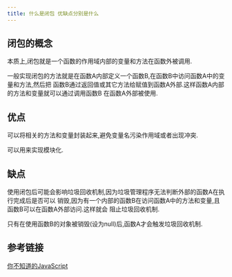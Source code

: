 ```yaml
---
title: 什么是闭包 优缺点分别是什么
---
```


## 闭包的概念

本质上,闭包就是一个函数的作用域内部的变量和方法在函数外被调用.

一般实现闭包的方法就是在函数A内部定义一个函数B,在函数B中访问函数A中的变量和方法,然后把
函数B通过返回值或其它方法给赋值到函数A外部.这样函数A内部的方法和变量就可以通过调用函数B
在函数A外部被使用.

## 优点

可以将相关的方法和变量封装起来,避免变量名污染作用域或者出现冲突.

可以用来实现模块化.

## 缺点

使用闭包后可能会影响垃圾回收机制,因为垃圾管理程序无法判断外部的函数A在执行完成后是否可以
销毁,因为有一个内部的函数B在访问函数A中的方法和变量,且函数B可以在函数A外部访问.这样就会
阻止垃圾回收机制.

只有在使用函数B的对象被销毁(设为null)后,函数A才会触发垃圾回收机制.

## 参考链接

[你不知道的JavaScript](https://github.com/getify/You-Dont-Know-JS)